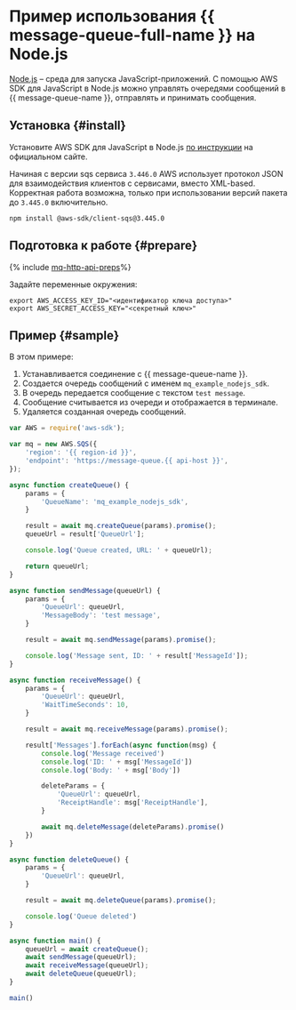 # Пример использования {{ message-queue-full-name }} на Node.js

[Node.js](https://nodejs.org/en/) – среда для запуска JavaScript-приложений. С помощью AWS SDK для JavaScript в Node.js можно управлять очередями сообщений в {{ message-queue-name }}, отправлять и принимать сообщения.

## Установка {#install}

Установите AWS SDK для JavaScript в Node.js [по инструкции](https://aws.amazon.com/ru/sdk-for-node-js/) на официальном сайте.

Начиная с версии sqs сервиса `3.446.0` AWS использует протокол JSON для взаимодействия клиентов с сервисами, вместо XML-based.
Корректная работа возможна, только при использовании версий пакета до `3.445.0` включительно.
```shell
npm install @aws-sdk/client-sqs@3.445.0
```

## Подготовка к работе {#prepare}

{% include [mq-http-api-preps](../_includes_service/mq-http-api-preps-sdk.md)%}

Задайте переменные окружения:

```
export AWS_ACCESS_KEY_ID="<идентификатор ключа доступа>"
export AWS_SECRET_ACCESS_KEY="<секретный ключ>"
```

## Пример {#sample}

В этом примере:

1. Устанавливается соединение с {{ message-queue-name }}. 
1. Создается очередь сообщений с именем `mq_example_nodejs_sdk`.
1. В очередь передается сообщение с текстом `test message`.
1. Сообщение считывается из очереди и отображается в терминале.
1. Удаляется созданная очередь сообщений.

```javascript
var AWS = require('aws-sdk');

var mq = new AWS.SQS({
    'region': '{{ region-id }}',
    'endpoint': 'https://message-queue.{{ api-host }}',
});

async function createQueue() {
    params = {
        'QueueName': 'mq_example_nodejs_sdk',
    }

    result = await mq.createQueue(params).promise();
    queueUrl = result['QueueUrl'];

    console.log('Queue created, URL: ' + queueUrl);

    return queueUrl;
}

async function sendMessage(queueUrl) {
    params = {
        'QueueUrl': queueUrl,
        'MessageBody': 'test message',
    }

    result = await mq.sendMessage(params).promise();

    console.log('Message sent, ID: ' + result['MessageId']);
}

async function receiveMessage() {
    params = {
        'QueueUrl': queueUrl,
        'WaitTimeSeconds': 10,
    }

    result = await mq.receiveMessage(params).promise();

    result['Messages'].forEach(async function(msg) {
        console.log('Message received')
        console.log('ID: ' + msg['MessageId'])
        console.log('Body: ' + msg['Body'])

        deleteParams = {
            'QueueUrl': queueUrl,
            'ReceiptHandle': msg['ReceiptHandle'],
        }

        await mq.deleteMessage(deleteParams).promise()
    })
}

async function deleteQueue() {
    params = {
        'QueueUrl': queueUrl,
    }

    result = await mq.deleteQueue(params).promise();

    console.log('Queue deleted')
}

async function main() {
    queueUrl = await createQueue();
    await sendMessage(queueUrl);
    await receiveMessage(queueUrl);
    await deleteQueue(queueUrl);
}

main()
```
